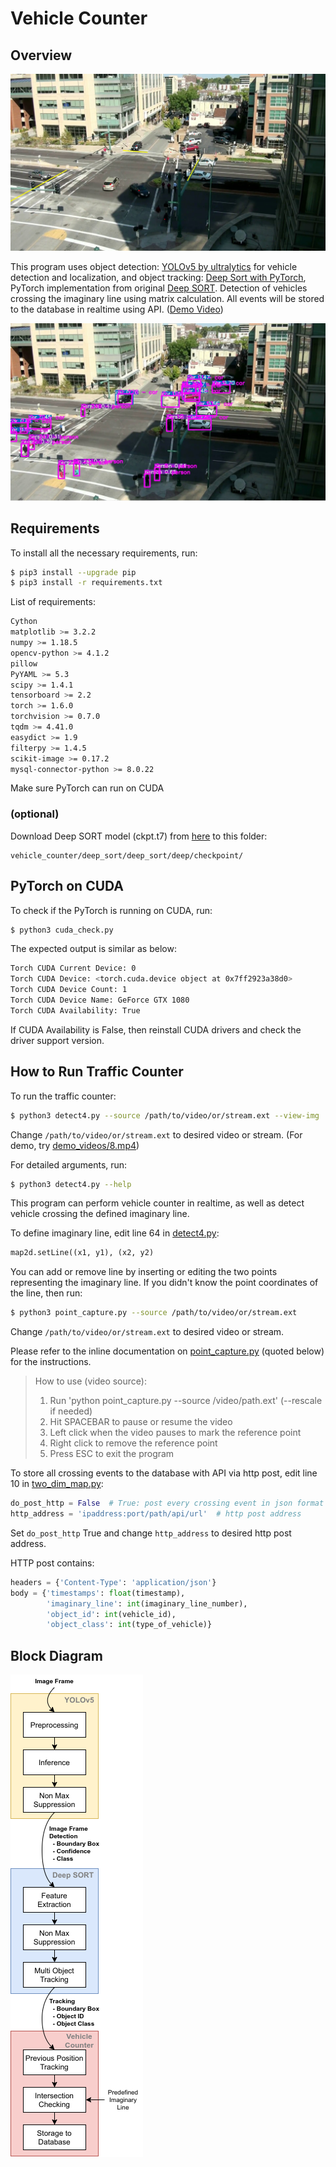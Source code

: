 # Vehicle Counter

## Overview
![1.jpg](1.jpg)

This program uses object detection: [YOLOv5 by ultralytics](https://github.com/ultralytics/yolov5) for vehicle detection and localization, and object tracking: [Deep Sort with PyTorch](https://github.com/ZQPei/deep_sort_pytorch), PyTorch implementation from original [Deep SORT](https://github.com/nwojke/deep_sort). Detection of vehicles crossing the imaginary line using matrix calculation. All events will be stored to the database in realtime using API. ([Demo Video](https://www.youtube.com/watch?v=Od44wTbGYJk))

 ![2.jpg](2.jpg)

## Requirements
To install all the necessary requirements, run:

``` bash
$ pip3 install --upgrade pip
$ pip3 install -r requirements.txt
```
List of requirements:
``` bash
Cython
matplotlib >= 3.2.2
numpy >= 1.18.5
opencv-python >= 4.1.2
pillow
PyYAML >= 5.3
scipy >= 1.4.1
tensorboard >= 2.2
torch >= 1.6.0
torchvision >= 0.7.0
tqdm >= 4.41.0
easydict >= 1.9
filterpy >= 1.4.5
scikit-image >= 0.17.2
mysql-connector-python >= 8.0.22
```
Make sure PyTorch can run on CUDA

### (optional)
Download Deep SORT model (ckpt.t7) from [here](https://drive.google.com/drive/folders/1xhG0kRH1EX5B9_Iz8gQJb7UNnn_riXi6) to this folder:
```
vehicle_counter/deep_sort/deep_sort/deep/checkpoint/
```

## PyTorch on CUDA
To check if the PyTorch is running on CUDA, run:

``` bash
$ python3 cuda_check.py
```
The expected output is similar as below:
``` bash
Torch CUDA Current Device: 0
Torch CUDA Device: <torch.cuda.device object at 0x7ff2923a38d0>
Torch CUDA Device Count: 1
Torch CUDA Device Name: GeForce GTX 1080
Torch CUDA Availability: True
```
If CUDA Availability is False, then reinstall CUDA drivers and check the driver support version.

## How to Run Traffic Counter
To run the traffic counter:
``` bash
$ python3 detect4.py --source /path/to/video/or/stream.ext --view-img
```
Change `/path/to/video/or/stream.ext` to desired video or stream. (For demo, try [demo_videos/8.mp4](demo_videos/8.mp4))

For detailed arguments, run:
``` bash
$ python3 detect4.py --help
```
This program can perform vehicle counter in realtime, as well as detect vehicle crossing the defined imaginary line.

To define imaginary line, edit line 64 in [detect4.py](detect4.py):
``` python
map2d.setLine((x1, y1), (x2, y2)
```
You can add or remove line by inserting or editing the two points representing the imaginary line. If you didn't know the point coordinates of the line, then run:
``` bash
$ python3 point_capture.py --source /path/to/video/or/stream.ext
```
Change `/path/to/video/or/stream.ext` to desired video or stream.

Please refer to the inline documentation on [point_capture.py](point_capture.py) (quoted below) for the instructions.

> How to use (video source):
> 1. Run 'python point_capture.py --source /video/path.ext' (--rescale if needed)
> 2. Hit SPACEBAR to pause or resume the video
> 3. Left click when the video pauses to mark the reference point
> 4. Right click to remove the reference point
> 5. Press ESC to exit the program

To store all crossing events to the database with API via http post, edit line 10 in [two_dim_map.py](two_dim_map.py):
``` python
do_post_http = False  # True: post every crossing event in json format to http_address
http_address = 'ipaddress:port/path/api/url'  # http post address
```
Set `do_post_http` True and change `http_address` to desired http post address. 

HTTP post contains:
``` python
headers = {'Content-Type': 'application/json'}
body = {'timestamps': float(timestamp),
        'imaginary_line': int(imaginary_line_number),
        'object_id': int(vehicle_id),
        'object_class': int(type_of_vehicle)}                        
```

## Block Diagram

![Block Diagram](block_diagram.png)